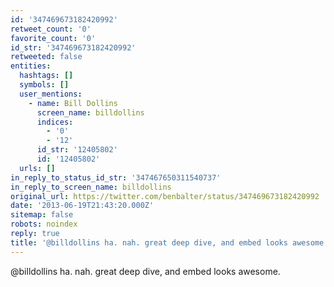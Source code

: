 ```yaml
---
id: '347469673182420992'
retweet_count: '0'
favorite_count: '0'
id_str: '347469673182420992'
retweeted: false
entities:
  hashtags: []
  symbols: []
  user_mentions:
    - name: Bill Dollins
      screen_name: billdollins
      indices:
        - '0'
        - '12'
      id_str: '12405802'
      id: '12405802'
  urls: []
in_reply_to_status_id_str: '347467650311540737'
in_reply_to_screen_name: billdollins
original_url: https://twitter.com/benbalter/status/347469673182420992
date: '2013-06-19T21:43:20.000Z'
sitemap: false
robots: noindex
reply: true
title: '@billdollins ha. nah. great deep dive, and embed looks awesome.'
---
```


@billdollins ha. nah. great deep dive, and embed looks awesome.